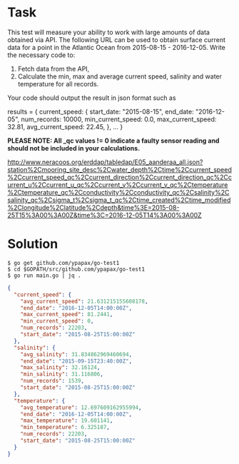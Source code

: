 # Task
This test will measure your ability to work with large amounts of data obtained via API.
The following URL can be used to obtain surface current data for a point in the Atlantic Ocean from 2015-08-15 - 2016-12-05. Write the necessary code to:

1) Fetch data from the API,
2) Calculate the min, max and average current speed, salinity and water temperature for all records.

Your code should output the result in json format such as 

results = {
	current_speed: {
		start_date: "2015-08-15",
		end_date: "2016-12-05",
		num_records: 10000,
		min_current_speed: 0.0,
		max_current_speed: 32.81,
		avg_current_speed: 22.45,
	},
	...
}

**PLEASE NOTE: All _qc values != 0 indicate a faulty sensor reading and should not be included in your calculations.**


http://www.neracoos.org/erddap/tabledap/E05_aanderaa_all.json?station%2Cmooring_site_desc%2Cwater_depth%2Ctime%2Ccurrent_speed%2Ccurrent_speed_qc%2Ccurrent_direction%2Ccurrent_direction_qc%2Ccurrent_u%2Ccurrent_u_qc%2Ccurrent_v%2Ccurrent_v_qc%2Ctemperature%2Ctemperature_qc%2Cconductivity%2Cconductivity_qc%2Csalinity%2Csalinity_qc%2Csigma_t%2Csigma_t_qc%2Ctime_created%2Ctime_modified%2Clongitude%2Clatitude%2Cdepth&time%3E=2015-08-25T15%3A00%3A00Z&time%3C=2016-12-05T14%3A00%3A00Z

# Solution

```
$ go get github.com/ypapax/go-test1
$ cd $GOPATH/src/github.com/ypapax/go-test1
$ go run main.go | jq .
```
```json
{
  "current_speed": {
    "avg_current_speed": 21.631215155608178,
    "end_date": "2016-12-05T14:00:00Z",
    "max_current_speed": 81.2441,
    "min_current_speed": 0,
    "num_records": 22203,
    "start_date": "2015-08-25T15:00:00Z"
  },
  "salinity": {
    "avg_salinity": 31.834862969460694,
    "end_date": "2015-09-15T23:40:00Z",
    "max_salinity": 32.16124,
    "min_salinity": 31.116806,
    "num_records": 1539,
    "start_date": "2015-08-25T15:00:00Z"
  },
  "temperature": {
    "avg_temperature": 12.697609162955994,
    "end_date": "2016-12-05T14:00:00Z",
    "max_temperature": 19.601141,
    "min_temperature": 6.325187,
    "num_records": 22203,
    "start_date": "2015-08-25T15:00:00Z"
  }
}
```
